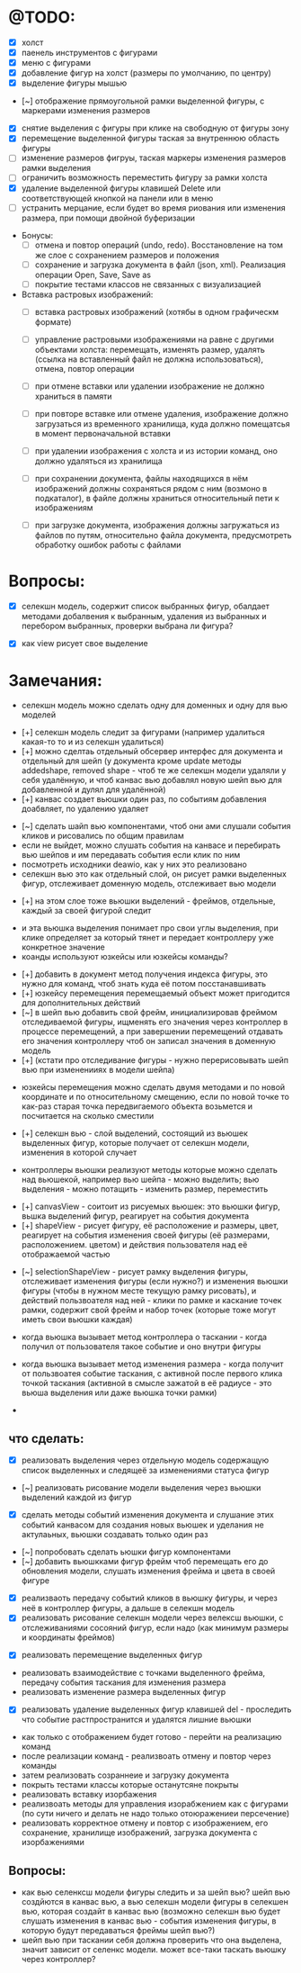 
# @TODO:
- [x] холст
- [x] паенель инструментов с фигурами
- [x] меню с фигурами
- [x] добавление фигур на холст (размеры по умолчанию, по центру)
- [x] выделение фигуры мышью
- [~] отображение прямоугольной рамки выделенной фигуры, с маркерами изменения размеров
- [x] снятие выделения с фигуры при клике на свободную от фигуры зону
- [x] перемещение выделенной фигуры таская за внутреннюю область фигуры
- [ ] изменение размеров фигруы, таская маркеры изменения размеров рамки выделения
- [ ] ограничить возможность переместить фигуру за рамки холста
- [x] удаление выделенной фигуры клавишей Delete или соответствующей кнопкой на панели или в меню
- [ ] устранить мерцание, если будет во время риования или изменения размера, при помощи двойной буферизации
- Бонусы:
    - [ ] отмена и повтор операций (undo, redo). Восстановление на том же слое с сохранением размеров и положения
    - [ ] сохранение и загрузка документа в файл (json, xml). Реализация операции Open, Save, Save as
    - [ ] покрытие тестами классов не связанных с визуализацией
- Вставка растровых изображений:
    - [ ] вставка растровых изображений (хотябы в одном графическм формате)
    - [ ] управление растровыми изображениями на равне с другими объектами холста: перемещать, изменять размер, удалять (ссылка на вставленный файл не должна использоваться), отмена, повтор операции
    - [ ] при отмене вставки или удалении изображение не должно храниться в памяти
    - [ ] при повторе вставке или отмене удаления, изображение должно загрузаться из временного хранилища, куда должно помещатсья в момент первоначальной вставки
    - [ ] при удалении изображения с холста и из истории команд, оно должно удаляться из хранилища
    - [ ] при сохранении документа, файлы находящихся в нём изображений должны сохраняться рядом с ним (возмоно в подкаталог), в файле должны храниться относительный пети к изображениям
    - [ ] при загрузке документа, изображения должны загружаться из файлов по путям, относительно файла документа, предусмотреть обработку ошибок работы с файлами 



# Вопросы:
- [x] селекшн модель, содержит список выбранных фигур, обалдает методами добалвения к выбранным, удаления из выбранных и перебором выбранных, проверки выбрана ли фигура?
- [x] как view рисует свое выделение



# Замечания:
- селекшн модель можно сделать одну для доменных и одну для вью моделей
+ [+] селекшн модель следит за фигурами (например удалиться какая-то то и из селекшн удалиться)
+ [+] можно сделтаь отдельный обсервер интерфес для документа и отдельный для шейп (у документа кроме update методы addedshape, removed shape - чтоб те же селекшн модели удаляли у себя удалённую, и чтоб канвас вью добавлял новую шейп вью для добавленной и дулял для удалённой)
+ [+] канвас создает вьюшки один раз, по событиям добавления доабвляет, по удалению удаляет
- [~] сделать шайп вью компонентами, чтоб они ами слушали события кликов и рисовались по общим правилам
- если не выйдет, можно слушать события на канвасе и перебирать вью шейпов и им передавать события если клик по ним
- посмотреть исходники deawio, как у них это реализовано
- селекшн вью это как отдельный слой, он рисует рамки выделенных фигур, отслеживает доменную модель, отслеживает вью модели  
+ [+] на этом слое тоже вьюшки выделений - фреймов, отдельные, каждый за своей фигурой следит
- и эта вьюшка выделения понимает про свои углы выделения, при клике определяет за который тянет и передает контроллеру уже конкретное значение
- коанды используют юзкейсы или юзкейсы команды?
+ [+] добавить в документ метод получения индекса фигуры, это нужно для команд, чтоб знать куда её потом посстанавшивать
+ [+] юзкейсу перемещения перемещаемый объект может пригодится для дополнительных действий
+ [~] в шейп вью добавить свой фрейм, инициализировав фреймом отследиваемой фигуры, ищменять его значения через контроллер в процессе перемещений, а при завершении перемещений отдавать его значения контроллеру чтоб он записал значения в доменную модель 
+ [+] (кстати про отследивание фигуры - нужно перерисовывать шейп вью при измененииях в модели шейпа)
- юзкейсы перемещения можно сделать двумя методами и по новой координате и по относительному смещению, если по новой точке то как-раз старая точка передвигаемого объекта возьмется и посчитается на сколько сместили

+ [+] селекшн вью - слой выделений, состоящий из вьюшек выделенных фигур, которые получает от селекшн модели, изменения в которой случает
- контроллеры вьюшки реализуют методы которые можно сделать над вьюшекой, например вью шейпа - можно выделить; вью выделения - можно потащить - изменить размер, переместить 

+ [+] canvasView - соитоит из рисуемых вьюшек: это вьюшки фигур, вьшка выделений фигур, реагирует на события документа
+ [+] shapeView - рисует фигуру, её расположение и размеры, цвет, реагирует на события изменения своей фигуры  (её размерами, расположением. цветом) и действия пользователя над её отображаемой частью
- [~] selectionShapeView - рисует рамку выделения фигуры, отслеживает изменения фигуры (если нужно?) и изменения вьюшки фигуры (чтобы в нужном месте текущую рамку рисовать), и действий пользвоателя над ней - клики по рамке и каскание точек рамки, содержит свой фрейм и набор точек (которые тоже могут иметь свои вьюшки каждая)

- когда вьюшка вызывает метод контроллера о таскании - когда получил от пользователя такое событие и оно внутри фигуры
- когда вьюшка вызывает метод изменения размера - когда получит от пользвоатея событие таскания, с активной после первого клика точкой таскания (активной в смысле зажатой в её радиусе - это вьюша выделения или даже вьюшка точки рамки)
- 

## что сделать:
- [x] реализовать выделения через отдельную модель содержащую список выделенных и следящеё за изменениями статуса фигур
- [~] реализовать рисование модели выделения через вьюшки выделений каждой из фигур
- [x] сделать методы событий изменения документа и слушание этих событий канвасом для создания новых вьюшек и уделания не актулаьных, вьюшки создавать только один раз
- [~] попробовать сделать ьюшки фигур компонентами
- [~] добавить вьюшкками фигур фрейм чтоб перемещать его до обновления модели, слушать изменения фрейма и цвета в своей фигуре
- [x] реализваоть передачу событий кликов в вьюшку фигуры, и через неё в контроллер фигуры, а дальше в селекшн модель 
- [x] реализовать рисование селекшн модели через велексш вьюшки, с отслеживаниями сосояний фигур, если надо (как минимум размеры и координаты фреймов)
+ [x] реализовать перемещение выделенных фигур
- реализовать взаимодействие с точками выделенного фрейма, передачу события таскания для изменения размера
- реализовать изменение размера выделенных фигур
- [x] реализовать удаление выделенных фигур клавишей del - проследить что событие растпространится и удалятся лишние вьюшки
- как только с отображением будет готово - перейти на реализацию команд
- после реализации команд - реализвоать отмену и повтор через команды
- затем реализовать созраннеие и загрузку документа
- покрыть тестами классы которые останутсяне покрыты
- реализовать вставку изорбажения
- реализвоать методы для управления изорабжением как с фигурами (по сути ничего и делать не надо только отоюражениеи персечение)
- реализовать корректное отмену и повтор с изображением, его сохранение, хранилище изображений, загрузка документа с изорбажениями


## Вопросы:
- как вью селенксш модели фигуры следить и за шейп вью? шейп вью создйются в канвас вью, а вью селекшн модели фигуры в селекшен вью, которая создайт в канвас вью (возможно селекшн вью будет слушать изменения в канвас вью - события изменения фигуры, в которую будут передаваться фреймы шейп вью?)
- шейп вью при таскании себя должна проверить что она выделена, значит зависит от селенкс модели. может все-таки таскать вьюшку через контроллер?